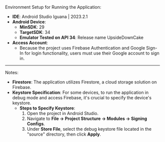 Environment Setup for Running the Application:
- **IDE**: Android Studio Iguana | 2023.2.1
- **Android Device**:
  - **MinSDK**: 29
  - **TargetSDK**: 34
  - **Emulator Tested on API 34**: Release name UpsideDownCake
- **Access Account**:
  - Because the project uses Firebase Authentication and Google Sign-In for login functionality, users must use their Google account to sign in.
***
Notes:
- **Firestore**: The application utilizes Firestore, a cloud storage solution on Firebase.
- **Keystore Specification**: For some devices, to run the application in debug mode and access Firebase, it's crucial to specify the device's keystore.
  - **Steps to Specify Keystore**:
    1. Open the project in Android Studio.
    2. Navigate to **File -> Project Structure -> Modules -> Signing Configs**.
    3. Under **Store File**, select the debug keystore file located in the "source" directory, then click **Apply**.
